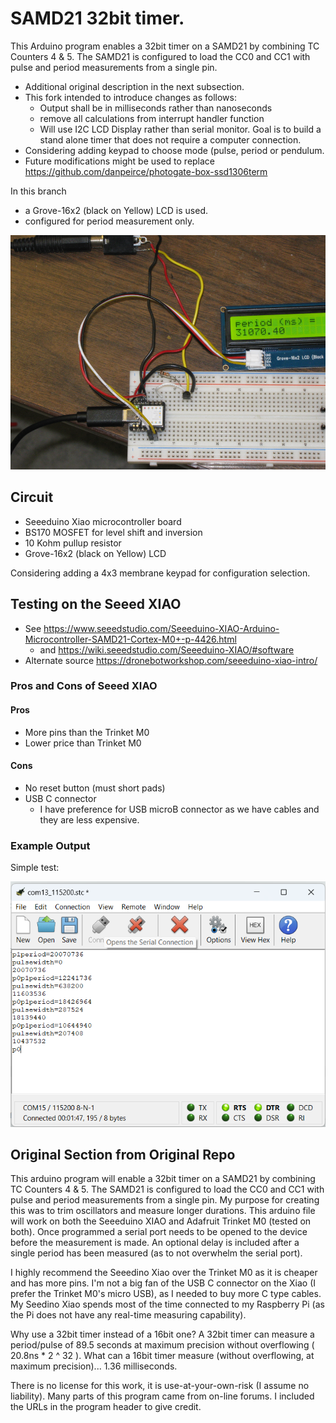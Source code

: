 # SAMD21 32bit timer.

This Arduino program enables a 32bit timer on a SAMD21 by combining TC Counters 4 & 5.
The SAMD21 is configured to load the CC0 and CC1 with pulse and period measurements from a single pin.

* Additional original description in the next subsection. 
* This fork intended to introduce changes as follows:
    * Output shall be in milliseconds rather than nanoseconds
	* remove all calculations from interrupt handler function
	* Will use I2C LCD Display rather than serial monitor. Goal is to build a stand alone timer that
	  does not require a computer connection.
* Considering adding keypad to choose mode (pulse, period or pendulum.
* Future modifications might be used to replace https://github.com/danpeirce/photogate-box-ssd1306term 

In this branch 

* a Grove-16x2 (black on Yellow) LCD is used.
* configured for period measurement only.

![](img/period_lcd.png)

## Circuit

* Seeeduino Xiao microcontroller board
* BS170 MOSFET for level shift and inversion
* 10 Kohm pullup resistor 
* Grove-16x2 (black on Yellow) LCD

Considering adding a 4x3 membrane keypad for configuration selection.


## Testing on the Seeed XIAO

* See https://www.seeedstudio.com/Seeeduino-XIAO-Arduino-Microcontroller-SAMD21-Cortex-M0+-p-4426.html
    * and https://wiki.seeedstudio.com/Seeeduino-XIAO/#software
* Alternate source https://dronebotworkshop.com/seeeduino-xiao-intro/

### Pros and Cons of Seeed XIAO

#### Pros

* More pins than the Trinket M0
* Lower price than Trinket M0 

#### Cons

* No reset button (must short pads)
* USB C connector
    * I have preference for USB microB connector as we have cables and they are less expensive.

### Example Output

Simple test:

![](img/testPulseXIAO.png)

## Original Section from Original Repo

This arduino program will enable a 32bit timer on a SAMD21 by combining TC Counters 4 & 5.
The SAMD21 is configured to load the CC0 and CC1 with pulse and period measurements from a single pin.
My purpose for creating this was to trim oscillators and measure longer durations.
This arduino file will work on both the Seeeduino XIAO and Adafruit Trinket M0 (tested on both).
Once programmed a serial port needs to be opened to the device before the measurement is made.
An optional delay is included after a single period has been measured (as to not overwhelm the serial port).

I highly recommend the Seeedino Xiao over the Trinket M0 as it is cheaper and has more pins.
I'm not a big fan of the USB C connector on the Xiao (I prefer the Trinket M0's micro USB), as I needed to buy more C type cables.
My Seedino Xiao spends most of the time connected to my Raspberry Pi (as the Pi does not have any real-time measuring capability). 

Why use a 32bit timer instead of a 16bit one? A 32bit timer can measure a period/pulse of 89.5 seconds at maximum precision without overflowing ( 20.8ns * 2 ^ 32 ).
What can a 16bit timer measure (without overflowing, at maximum precision)... 1.36 milliseconds.

There is no license for this work, it is use-at-your-own-risk (I assume no liability).
Many parts of this program came from on-line forums. I included the URLs in the program header to give credit.
